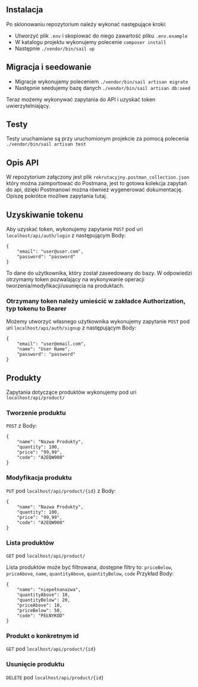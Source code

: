 ## Instalacja

Po sklonowaniu repozytorium należy wykonać następujące kroki:

- Utworzyć plik ```.env``` i skopiować do niego zawartość pliku ```.env.example```
- W katalogu projektu wykonujemy polecenie ```composer install```
- Następnie ```./vendor/bin/sail up```

## Migracja i seedowanie

- Migracje wykonujemy poleceniem ```./vendor/bin/sail artisan migrate```
- Następnie seedujemy bazę danych ```./vendor/bin/sail artisan db:seed```

Teraz możemy wykonywać zapytania do API i uzyskać token uwierzytelniający.

## Testy

Testy uruchamiane są przy uruchomionym projekcie za pomocą polecenia ```./vendor/bin/sail artisan test```

## Opis API

W repozytorium załączony jest plik ```rekrutacyjny.postman_collection.json``` który można zaimportować do Postmana, jest
to gotowa kolekcja zapytań do api, dzięki Postmanowi można również wygenerować dokumentację.
Opiszę pokrótce możliwe zapytania tutaj.

## Uzyskiwanie tokenu

Aby uzyskać token, wykonujemy zapytanie ```POST``` pod uri ```localhost/api/auth/login``` z następującym Body:

```
{
    "email": "user@user.com",
    "password": "password"
}
```

To dane do użytkownika, który został zaseedowany do bazy. W odpowiedzi otrzymamy token pozwalający na wykonywanie
operacji tworzenia/modyfikacji/usunięcia na produktach.

### Otrzymany token należy umieścić w zakładce Authorization, typ tokenu to Bearer

Możemy utworzyć własnego użytkownika wykonujemy zapytanie ```POST``` pod uri ```localhost/api/auth/signup``` z
następującym Body:

```
{
    "email": "user@email.com",
    "name": "User Name",
    "password": "password"
}
```

## Produkty

Zapytania dotyczące produktów wykonujemy pod uri ```localhost/api/product/```

### Tworzenie produktu

```POST``` z Body:

```
{
    "name": "Nazwa Produkty",
    "quantity": 100,
    "price": "99,99",
    "code": "A2EQW900"
}
```

### Modyfikacja produktu

```PUT``` pod  ```localhost/api/product/{id}``` z Body:

```
{
    "name": "Nazwa Produkty",
    "quantity": 100,
    "price": "99,99",
    "code": "A2EQW900"
}
```

### Lista produktów

```GET``` pod  ```localhost/api/product/```

Lista produktów może być filtrowana, dostępne filtry to:
```priceBelow```, ```priceAbove```, ```name```, ```quantityAbove```, ```quantityBelow```, ```code```
Przykład Body:

```
{
    "name": "niepełnanazwa",
    "quantityAbove": 10,
    "quantityBelow": 20,
    "priceAbove": 10,
    "priceBelow": 50,
    "code": "PEŁNYKOD"
}
```

### Produkt o konkretnym id

```GET``` pod  ```localhost/api/product/{id}```

### Usunięcie produktu

```DELETE``` pod  ```localhost/api/product/{id}```
